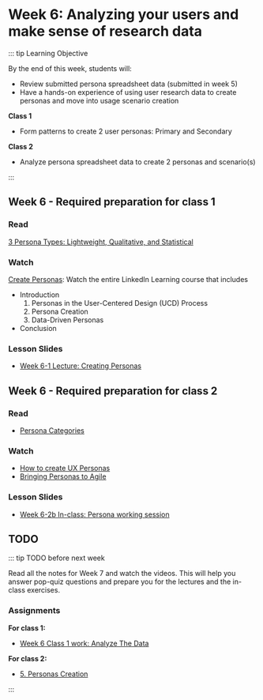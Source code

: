 # Week 6: Analyzing your users and make sense of research data

::: tip Learning Objective

By the end of this week, students will:

- Review submitted persona spreadsheet data (submitted in week 5)
- Have a hands-on experience of using user research data to create personas and move into usage scenario creation

**Class 1** 
- Form patterns to create 2 user personas: Primary and Secondary

**Class 2** 
- Analyze persona spreadsheet data to create 2 personas and scenario(s) 

:::

## Week 6 - Required preparation for class 1

### Read
[3 Persona Types: Lightweight, Qualitative, and Statistical](https://www.nngroup.com/articles/persona-types/)


### Watch

[Create Personas](https://www.linkedin.com/learning/ux-design-3-creating-personas/welcome?u=2199673): Watch the entire LinkedIn Learning course that includes

- Introduction
  1. Personas in the User-Centered Design (UCD) Process
  2. Persona Creation
  3. Data-Driven Personas
- Conclusion

### Lesson Slides

- [Week 6-1 Lecture: Creating Personas](https://drive.google.com/drive/folders/1NIPEEpSmhYMkEWt5WsQyFekJgUcB-2-y)


## Week 6 - Required preparation for class 2

### Read

- [Persona Categories](https://wiki.fluidproject.org/display/fluid/Persona+Categories)

### Watch

- [How to create UX Personas](https://youtu.be/B23iWg0koi8)
- [Bringing Personas to Agile](https://youtu.be/3ZLDQSFf5j8)


### Lesson Slides

- [Week 6-2b In-class: Persona working session](https://drive.google.com/drive/folders/1NIPEEpSmhYMkEWt5WsQyFekJgUcB-2-y)


## TODO

::: tip TODO before next week

Read all the notes for Week 7 and watch the videos. This will help you answer pop-quiz questions and prepare you for the lectures and the in-class exercises.

### Assignments

**For class 1:** 
- [Week 6 Class 1 work: Analyze The Data](../../assignments/work-week6-1.md)

**For class 2:** 
- [5. Personas Creation](../../assignments/assg5.md)

:::